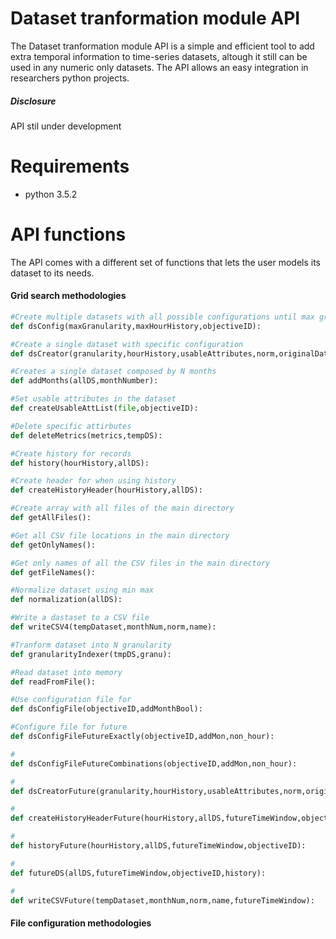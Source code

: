# Dataset tranformation module API

The Dataset tranformation module API is a simple and efficient tool to add extra temporal information to time-series datasets, altough it still can be used in any numeric only datasets. The API allows an easy integration in researchers python projects.

##### Disclosure
API stil under development


# Requirements
- python 3.5.2

# API functions

The API comes with a different set of functions that lets the user models its dataset to its needs.

#### Grid search methodologies
```python
#Create multiple datasets with all possible configurations until max granularity and history
def dsConfig(maxGranularity,maxHourHistory,objectiveID):
```

```python
#Create a single dataset with specific configuration
def dsCreator(granularity,hourHistory,usableAttributes,norm,originalDataset,monthNum,objectiveID,name):
```

```python
#Creates a single dataset composed by N months
def addMonths(allDS,monthNumber):
```

```python
#Set usable attributes in the dataset
def createUsableAttList(file,objectiveID):
```

```python
#Delete specific attirbutes
def deleteMetrics(metrics,tempDS):
```

```python
#Create history for records
def history(hourHistory,allDS):
```

```python
#Create header for when using history
def createHistoryHeader(hourHistory,allDS):
```

```python
#Create array with all files of the main directory
def getAllFiles():
```

```python
#Get all CSV file locations in the main directory
def getOnlyNames():
```

```python
#Get only names of all the CSV files in the main directory
def getFileNames():
```

```python
#Normalize dataset using min max
def normalization(allDS):
```

```python
#Write a dastaset to a CSV file
def writeCSV4(tempDataset,monthNum,norm,name):
```

```python
#Tranform dataset into N granularity
def granularityIndexer(tmpDS,granu):
```

```python
#Read dataset into memory
def readFromFile():
```

```python
#Use configuration file for 
def dsConfigFile(objectiveID,addMonthBool):
```

```python
#Configure file for future
def dsConfigFileFutureExactly(objectiveID,addMon,non_hour):
```

```python
#
def dsConfigFileFutureCombinations(objectiveID,addMon,non_hour):
```

```python
#
def dsCreatorFuture(granularity,hourHistory,usableAttributes,norm,originalDataset,monthNum,objectiveID,name,futureTimeWindow,non_hour):
```

```python
#
def createHistoryHeaderFuture(hourHistory,allDS,futureTimeWindow,objectiveID):
```

```python
#
def historyFuture(hourHistory,allDS,futureTimeWindow,objectiveID):
```

```python
#
def futureDS(allDS,futureTimeWindow,objectiveID,history):
```

```python
#
def writeCSVFuture(tempDataset,monthNum,norm,name,futureTimeWindow):
```

#### File configuration methodologies
